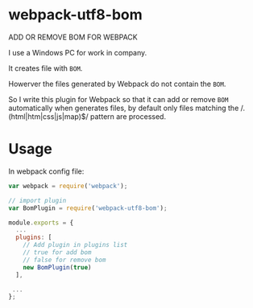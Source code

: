 # webpack-utf8-bom
ADD OR REMOVE BOM FOR WEBPACK

I use a Windows PC for work in company. 

It creates file with `BOM`.

Howerver the files generated by Webpack do not contain the `BOM`.

So I write this plugin for Webpack so that it can add or remove `BOM` automatically when generates files, by default only files matching the /\.(html|htm|css|js|map)$/ pattern are processed. 

# Usage
In webpack config file:

```javascript
var webpack = require('webpack');

// import plugin
var BomPlugin = require('webpack-utf8-bom');

module.exports = {
  ...
  plugins: [
    // Add plugin in plugins list
    // true for add bom
    // false for remove bom
    new BomPlugin(true)
  ],

 ...
};
```
